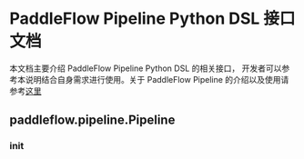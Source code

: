 # PaddleFlow Pipeline Python DSL 接口文档
本文档主要介绍 PaddleFlow Pipeline Python DSL 的相关接口， 开发者可以参考本说明结合自身需求进行使用。关于 PaddleFlow Pipeline 的介绍以及使用请参考[这里](/docs/zh_cn/reference/pipeline/overview.md)

## paddleflow.pipeline.Pipeline
### __init__

